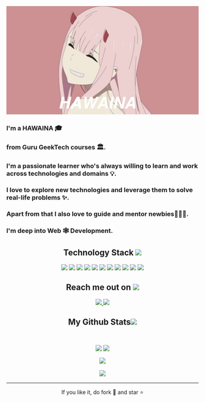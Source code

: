 

<p align="center">
 
</p align="center">
<img src="./media/profile.png" />




<p align="center">
  <h3>I'm a HAWAINA  🎓<h3/> 
  <h3>from Guru GeekTech courses 🏛. <h3/>
  <h3>I'm a passionate learner who's always willing to learn and work across technologies and domains 💡. <h3/>
  <h3>I love to explore new technologies and leverage them to solve real-life problems ✨. <h3/>
  <h3>Apart from that I also love to guide and mentor newbies👨🏻‍💻. <h3/>
  <h3>I'm deep into Web 🕸️ Development.<h3/>
</p>

<h2 align="center">Technology Stack <img src="https://github.com/ritik307/ritik307/blob/main/images/laptop.gif" width="50"></h2>

<p align="center">
<img src="https://img.shields.io/badge/-C++-00599C?style=flat-square&logo=c"/>
<img src="https://img.shields.io/badge/-HTML5-E34F26?style=flat-square&logo=html5&logoColor=white"/>
<img src="https://img.shields.io/badge/-CSS3-1572B6?style=flat-square&logo=css3"/>
<img src="https://img.shields.io/badge/-Bootstrap-563D7C?style=flat-square&logo=bootstrap"/>
<img src="https://img.shields.io/badge/-Heroku-430098?style=flat-square&logo=heroku"/>
<img src="https://img.shields.io/badge/-JavaScript-black?style=flat-square&logo=javascript"/>
<img src="https://img.shields.io/badge/-MySQL-black?style=flat-square&logo=mysql"/>
<img src="https://img.shields.io/badge/-Git-black?style=flat-square&logo=git"/>
<img src="https://img.shields.io/badge/-GitHub-black?style=flat-square&logo=github"/>
<img src="https://img.shields.io/badge/-Python-green?style=flat-square&logo=python"/>
<img src="https://img.shields.io/badge/-Django-yellow?style=flat-square&logo=django"/>
</p>

<h2 align="center">Reach me out on <img src="https://media0.giphy.com/media/jqNPzdTTxQfOgOqpO4/source.gif" width="50"></h2>

<p align="center">
<a href="mailto: ismettrabzon08@gmail.com">
 <img src="https://img.shields.io/badge/-HAWAINA-c14438?style=flat-square&logo=Gmail&logoColor=white&link=mailto:ismettrabzon08@gmail.com"/>
</a>
<a href="https://www.linkedin.com/in/hawaina-ismet-903451233/">
 <img src="https://img.shields.io/badge/-HAWAINA-blue?style=flat-square&logo=Linkedin&logoColor=white&link=https://www.linkedin.com/in/hawaina-ismet-903451233/"/>
</a>
</p>

<h2 align="center">
  My Github Stats<img src="https://media.giphy.com/media/VgCDAzcKvsR6OM0uWg/giphy.gif" width="50">
</h2>
 
<br>

<p align = "center">
  <img  src = "https://github-readme-stats.vercel.app/api?username=HAWAINA&show_icons=true&theme=radical&line_height=27">
  <img src = "https://github-readme-stats.vercel.app/api/top-langs/?username=HAWAINA&hide=html,css,java,shaderlab,kotlin,hlsl&theme=radical">
</p>

<p align = "center">
 <img  src="https://github-readme-streak-stats.herokuapp.com/?user=HAWAINA&show_icons=true&locale=en&layout=compact&theme=radical&line_height=0" />
</p> 

<p align = "center">
 <img src="https://activity-graph.herokuapp.com/graph?username=HAWAINA&theme=redical">
</p> 
<hr>
<p align="center">If you like it, do fork 🍴 and star ⭐</p>
